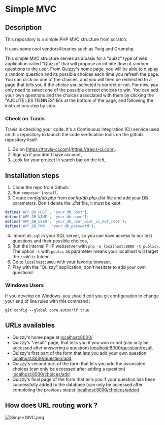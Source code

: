 # Simple MVC

## Description

This repository is a simple PHP MVC structure from scratch.

It uses some cool vendors/libraries such as Twig and Grumphp.

This simple MVC structure serves as a basis for a "quizz" type of web application called "Quizzy" that will propose an infinite flow of random questions to the user. From Quizzy's home page, you will be able to display a random question and its possible choices each time you refresh the page. You can click on one of the choices, and you will then be redirected to a page that tells you if the choice you selected is correct or not. For now, you only need to select one of the possible correct choices to win. You can add your own questions and the choices associated with them by clicking the "AJOUTE LES TIENNES" link at the bottom of the page, and following the instructions step by step.


### Check on Travis

Travis is checking your code. It's a Continuous Integration (CI) service used on this repository to launch the code verification tools on the github repository itself.

1. Go on [https://travis-ci.com](https://travis-ci.com).
2. Sign up if you don't have account,
3. Look for your project in search bar on the left,

## Installation steps

1. Clone the repo from Github.
2. Run `composer install`.
3. Create *config/db.php* from *config/db.php.dist* file and add your DB parameters. Don't delete the *.dist* file, it must be kept.
```php
define('APP_DB_HOST', 'your_db_host');
define('APP_DB_NAME', 'your_db_name');
define('APP_DB_USER', 'your_db_user_wich_is_not_root');
define('APP_DB_PWD', 'your_db_password');
```
4. Import `db.sql` in your SQL server, so you can have access to our test questions and their possible choices,
5. Run the internal PHP webserver with `php -S localhost:8000 -t public/`. The option `-t` with `public` as parameter means your localhost will target the `/public` folder.
6. Go to `localhost:8000` with your favorite browser,
7. Play with the "Quizzy" application, don't hesitate to add your own questions!

### Windows Users

If you develop on Windows, you should edit you git configuration to change your end of line rules with this command :

`git config --global core.autocrlf true`

## URLs availables

* Quizzy's home page at [localhost:8000/](localhost:8000/)
* Quizzy's "result" page, that tells you if you won or not (can only be accessed after answering a question) [localhost:8000/question/result](localhost:8000/question/result)
* Quizzy's first part of the form that lets you add your own question [localhost:8000/question/add](localhost:8000/question/add)
* Quizzy's second part of the form that lets you add the associated choices (can only be accessed after adding a question) [localhost:8000/choices/add](localhost:8000/choices/add)
* Quizzy's final page of the form that tells you if your question has been successfully added to the database (can only be accessed after completing the previous steps) [localhost:8000/choices/added](localhost:8000/choices/added)

## How does URL routing work ?

![Simple MVC.png](https://raw.githubusercontent.com/WildCodeSchool/simple-mvc/master/Simple%20-%20MVC.png)
